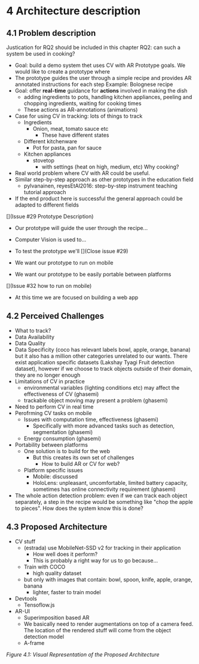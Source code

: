 # 4 Architecture description

## 4.1 Problem description

Justication for RQ2 should be included in this chapter
RQ2: can such a system be used in cooking?
 - Goal: build a demo system thet uses CV with AR
Prototype goals. We would like to create a prototype where
 - The prototype guides the user through a simple recipe and provides AR annotated instructions for each step
Example: Bolognese recipe
 - Goal: offer **real-time** guidance for **actions** involved in making the dish
   - adding ingredients to pots, handling kitchen appliances, peeling and chopping ingredients, waiting for cooking times
   - These actions as AR-annotations (animations)
 - Case for using CV in tracking: lots of things to track
   - Ingredients
     - Onion, meat, tomato sauce etc
       - These have different states
   - Different kitchenware
     - Pot for pasta, pan for sauce
   - Kitchen appliances
     - stovetop
       - with settings (heat on high, medium, etc)
Why cooking?
 - Real world problem where CV with AR could be useful.
 - Similar step-by-step approach as other prototypes in the education field
   - pylvanainen, reyesEtAl2016: step-by-step instrument teaching tutorial approach
 - If the end product here is successful the general approach could be adapted to different fields

[](Issue #29 Prototype Description)
 - Our prototype will guide the user through the recipe...
 - Computer Vision is used to...
 - To test the prototype we'll
[](Close issue #29)

 - We want our prototype to run on mobile
 - We want our prototype to be easily portable between platforms
 
[](Issue #32 how to run on mobile)

 - At this time we are focused on building a web app

## 4.2 Perceived Challenges 

 - What to track?
 - Data Availability
 - Data Quality
 - Data Specificity (coco has relevant labels bowl, apple, orange, banana) but it also has a million other categories unrelated to our wants. There exist application specific datasets (Lakshay Tyagi Fruit detection dataset), however if we choose to track objects outside of their domain, they are no longer enough
 - Limitations of CV in practice
   - environmental variables (lighting conditions etc) may affect the effectiveness of CV (ghasemi)
   - trackable object moving may present a problem (ghasemi)
 - Need to perform CV in real time
 - Perofrming CV tasks on mobile
   - Issues with computation time, effectiveness (ghasemi)
     - Specifically with more advanced tasks such as detection, segmentation (ghasemi)
   - Energy consumption (ghasemi)
 - Portability between platforms
   - One solution is to build for the web
     - But this creates its own set of challenges
       - How to build AR or CV for web?
   - Platform specific issues
     - Mobile: discussed
     - HoloLens: unpleasant, uncomfortable, limited battery capacity, sometimes has online connectivity requirement (ghasemi)
 - The whole action detection problem: even if we can track each object separately, a step in the recipe would be something like "chop the apple to pieces". How does the system know this is done?

## 4.3 Proposed Architecture

 - CV stuff
   - (estrada) use MobileNet-SSD v2 for tracking in their application
     - How well does it perform?
     - This is probably a right way for us to go because...
   - Train with COCO
     - high quality dataset
   - but only with images that contain: bowl, spoon, knife, apple, orange, banana
     - lighter, faster to train model
 - Devtools
   - Tensoflow.js
 - AR-UI
   - Superimposition based AR
   - We basically need to render augmentations on top of a camera feed. The location of the rendered stuff will come from the object detection model
   - A-frame

*Figure 4.1: Visual Representation of the Proposed Architecture*
